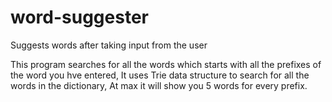 # word-suggester
Suggests words after taking input from the user

This program searches for all the words which starts with all the prefixes of the word you hve entered,
It uses Trie data structure to search for all the words in the dictionary,
At max it will show you 5 words for every prefix.
